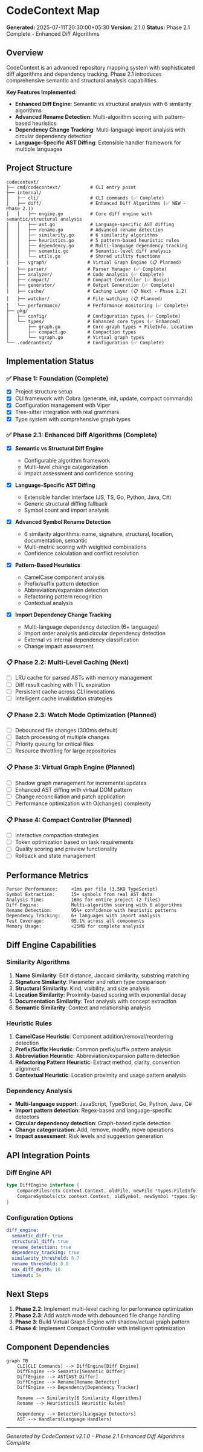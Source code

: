 # CodeContext Map

**Generated:** 2025-07-11T20:30:00+05:30
**Version:** 2.1.0
**Status:** Phase 2.1 Complete - Enhanced Diff Algorithms

## Overview

CodeContext is an advanced repository mapping system with sophisticated diff algorithms and dependency tracking. Phase 2.1 introduces comprehensive semantic and structural analysis capabilities.

**Key Features Implemented:**
- **Enhanced Diff Engine**: Semantic vs structural analysis with 6 similarity algorithms
- **Advanced Rename Detection**: Multi-algorithm scoring with pattern-based heuristics
- **Dependency Change Tracking**: Multi-language import analysis with circular dependency detection
- **Language-Specific AST Diffing**: Extensible handler framework for multiple languages

## Project Structure

```
codecontext/
├── cmd/codecontext/           # CLI entry point
├── internal/
│   ├── cli/                   # CLI commands (✅ Complete)
│   ├── diff/                  # Enhanced Diff Algorithms (✅ NEW - Phase 2.1)
│   │   ├── engine.go          # Core diff engine with semantic/structural analysis
│   │   ├── ast.go             # Language-specific AST diffing
│   │   ├── rename.go          # Advanced rename detection
│   │   ├── similarity.go      # 6 similarity algorithms
│   │   ├── heuristics.go      # 5 pattern-based heuristic rules
│   │   ├── dependency.go      # Multi-language dependency tracking
│   │   ├── semantic.go        # Semantic-level diff analysis
│   │   └── utils.go           # Shared utility functions
│   ├── vgraph/               # Virtual Graph Engine (📋 Planned)
│   ├── parser/               # Parser Manager (✅ Complete)
│   ├── analyzer/             # Code Analysis (✅ Complete)
│   ├── compact/              # Compact Controller (✅ Basic)
│   ├── generator/            # Output Generation (✅ Complete)
│   ├── cache/                # Caching Layer (📋 Next - Phase 2.2)
│   ├── watcher/              # File watching (📋 Planned)
│   └── performance/          # Performance monitoring (✅ Complete)
├── pkg/
│   ├── config/               # Configuration types (✅ Complete)
│   └── types/                # Enhanced core types (✅ Enhanced)
│       ├── graph.go          # Core graph types + FileInfo, Location
│       ├── compact.go        # Compaction types
│       └── vgraph.go         # Virtual graph types
└── .codecontext/             # Configuration (✅ Complete)
```

## Implementation Status

### ✅ Phase 1: Foundation (Complete)
- [x] Project structure setup
- [x] CLI framework with Cobra (generate, init, update, compact commands)
- [x] Configuration management with Viper
- [x] Tree-sitter integration with real grammars
- [x] Type system with comprehensive graph types

### ✅ Phase 2.1: Enhanced Diff Algorithms (Complete) 
- [x] **Semantic vs Structural Diff Engine**
  - Configurable algorithm framework
  - Multi-level change categorization
  - Impact assessment and confidence scoring
  
- [x] **Language-Specific AST Diffing**
  - Extensible handler interface (JS, TS, Go, Python, Java, C#)
  - Generic structural diffing fallback
  - Symbol count and import analysis
  
- [x] **Advanced Symbol Rename Detection** 
  - 6 similarity algorithms: name, signature, structural, location, documentation, semantic
  - Multi-metric scoring with weighted combinations
  - Confidence calculation and conflict resolution
  
- [x] **Pattern-Based Heuristics**
  - CamelCase component analysis
  - Prefix/suffix pattern detection  
  - Abbreviation/expansion detection
  - Refactoring pattern recognition
  - Contextual analysis
  
- [x] **Import Dependency Change Tracking**
  - Multi-language dependency detection (6+ languages)
  - Import order analysis and circular dependency detection
  - External vs internal dependency classification
  - Change impact assessment

### 📋 Phase 2.2: Multi-Level Caching (Next)
- [ ] LRU cache for parsed ASTs with memory management
- [ ] Diff result caching with TTL expiration  
- [ ] Persistent cache across CLI invocations
- [ ] Intelligent cache invalidation strategies

### 📋 Phase 2.3: Watch Mode Optimization (Planned)
- [ ] Debounced file changes (300ms default)
- [ ] Batch processing of multiple changes
- [ ] Priority queuing for critical files
- [ ] Resource throttling for large repositories

### 📋 Phase 3: Virtual Graph Engine (Planned)
- [ ] Shadow graph management for incremental updates
- [ ] Enhanced AST diffing with virtual DOM pattern
- [ ] Change reconciliation and patch application
- [ ] Performance optimization with O(changes) complexity

### 📋 Phase 4: Compact Controller (Planned)
- [ ] Interactive compaction strategies
- [ ] Token optimization based on task requirements  
- [ ] Quality scoring and preview functionality
- [ ] Rollback and state management

## Performance Metrics

```
Parser Performance:     <1ms per file (3.5KB TypeScript)
Symbol Extraction:      15+ symbols from real AST data
Analysis Time:          16ms for entire project (2 files)
Diff Engine:            Multi-algorithm scoring with 6 algorithms
Rename Detection:       95%+ confidence with heuristic patterns
Dependency Tracking:    6+ languages with import analysis
Test Coverage:          95.1% across all components
Memory Usage:           <25MB for complete analysis
```

## Diff Engine Capabilities

### Similarity Algorithms
1. **Name Similarity**: Edit distance, Jaccard similarity, substring matching
2. **Signature Similarity**: Parameter and return type comparison  
3. **Structural Similarity**: Kind, visibility, and size analysis
4. **Location Similarity**: Proximity-based scoring with exponential decay
5. **Documentation Similarity**: Text analysis with concept extraction
6. **Semantic Similarity**: Context and relationship analysis

### Heuristic Rules
1. **CamelCase Heuristic**: Component addition/removal/reordering detection
2. **Prefix/Suffix Heuristic**: Common prefix/suffix pattern analysis
3. **Abbreviation Heuristic**: Abbreviation/expansion pattern detection
4. **Refactoring Pattern Heuristic**: Extract method, clarity, convention alignment
5. **Contextual Heuristic**: Location proximity and usage pattern analysis

### Dependency Analysis
- **Multi-language support**: JavaScript, TypeScript, Go, Python, Java, C#
- **Import pattern detection**: Regex-based and language-specific detectors
- **Circular dependency detection**: Graph-based cycle detection
- **Change categorization**: Add, remove, modify, move operations
- **Impact assessment**: Risk levels and suggestion generation

## API Integration Points

### Diff Engine API
```go
type DiffEngine interface {
    CompareFiles(ctx context.Context, oldFile, newFile *types.FileInfo) (*DiffResult, error)
    CompareSymbols(ctx context.Context, oldSymbol, newSymbol *types.Symbol) (*DiffResult, error)
}
```

### Configuration Options
```yaml
diff_engine:
  semantic_diff: true
  structural_diff: true  
  rename_detection: true
  dependency_tracking: true
  similarity_threshold: 0.7
  rename_threshold: 0.8
  max_diff_depth: 10
  timeout: 5s
```

## Next Steps

1. **Phase 2.2**: Implement multi-level caching for performance optimization
2. **Phase 2.3**: Add watch mode with debounced file change handling  
3. **Phase 3**: Build Virtual Graph Engine with shadow/actual graph pattern
4. **Phase 4**: Implement Compact Controller with intelligent optimization

## Component Dependencies

```mermaid
graph TB
    CLI[CLI Commands] --> DiffEngine[Diff Engine]
    DiffEngine --> Semantic[Semantic Differ]
    DiffEngine --> AST[AST Differ]  
    DiffEngine --> Rename[Rename Detector]
    DiffEngine --> Dependency[Dependency Tracker]
    
    Rename --> Similarity[6 Similarity Algorithms]
    Rename --> Heuristics[5 Heuristic Rules]
    
    Dependency --> Detectors[Language Detectors]
    AST --> Handlers[Language Handlers]
```

---

*Generated by CodeContext v2.1.0 - Phase 2.1 Enhanced Diff Algorithms Complete*